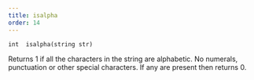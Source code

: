 ```yaml
---
title: isalpha
order: 14
---
```

`int  isalpha(string str)`

Returns 1 if all the characters in the string are alphabetic. No numerals, punctuation
or other special characters. If any are present then returns 0.
